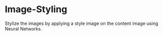 # Image-Styling

Stylize the images by applying a style image on the content image using Neural Networks.
